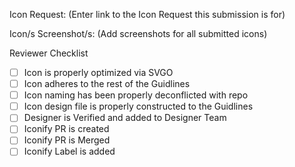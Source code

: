 Icon Request: (Enter link to the Icon Request this submission is for)

Icon/s Screenshot/s: (Add screenshots for all submitted icons)

Reviewer Checklist
- [ ] Icon is properly optimized via SVGO
- [ ] Icon adheres to the rest of the Guidlines
- [ ] Icon naming has been properly deconflicted with repo
- [ ] Icon design file is properly constructed to the Guidlines
- [ ] Designer is Verified and added to Designer Team
- [ ] Iconify PR is created
- [ ] Iconify PR is Merged
- [ ] Iconify Label is added
